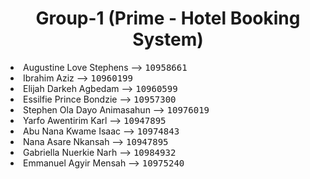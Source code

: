 <h1 align="center">Group-1 (Prime - Hotel Booking System)</h1>





<li>Augustine Love Stephens --> <kbd>10958661</kbd>
</li>

<li>Ibrahim Aziz --> <kbd>10960199</kbd>
</li>

<li>Elijah Darkeh Agbedam --> <kbd>10960599</kbd>
</li>
<li>Essilfie Prince Bondzie --> <kbd>10957300</kbd>
</li>
<li>Stephen Ola Dayo Animasahun --> <kbd>10976019</kbd>
</li>
<li>Yarfo Awentirim Karl --> <kbd>10947895</kbd>
</li>
<li>Abu Nana Kwame Isaac --> <kbd>10974843</kbd>
</li>
<li>Nana Asare Nkansah --> <kbd>10947895</kbd>
</li>
<li>Gabriella Nuerkie Narh --> <kbd>10984932</kbd>
</li>
<li>Emmanuel Agyir Mensah --> <kbd>10975240</kbd>
</li>
